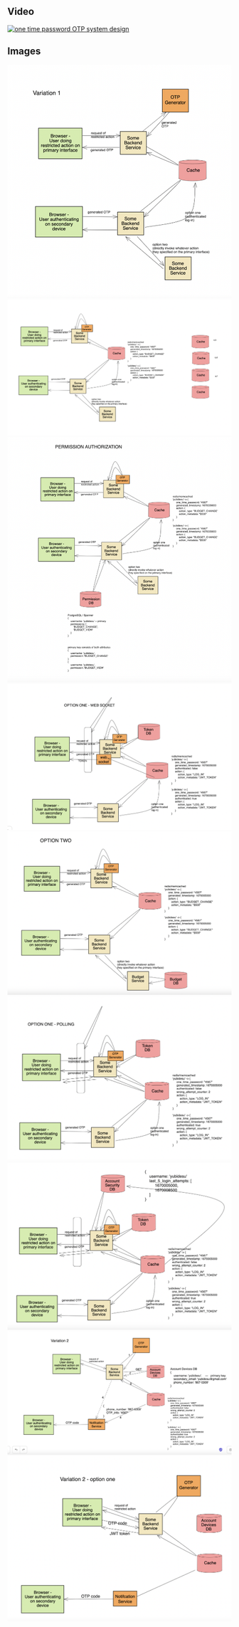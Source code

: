 

## Video

[![one time password OTP system design](https://img.youtube.com/vi/kh3JttCOLJg/hqdefault.jpg)](https://www.youtube.com/watch?v=kh3JttCOLJg)


## Images

<img src="images/1_variation_1.png" alt="one time password OTP system design">

<img src="images/2_variation_1_sidecar.png" alt="one time password OTP system design">

<img src="images/3_permissionAuthorization.png" alt="one time password OTP system design">

<img src="images/4_variation1_option1_webSocket.png" alt="one time password OTP system design">

<img src="images/5_variation1_option2.png" alt="one time password OTP system design">

<img src="images/6_variation1_option1_polling.png" alt="one time password OTP system design">

<img src="images/7_variation1_loginHistory.png" alt="one time password OTP system design">

<img src="images/8_variation2.png" alt="one time password OTP system design">

<img src="images/9_variation2_option1.png" alt="one time password OTP system design">

